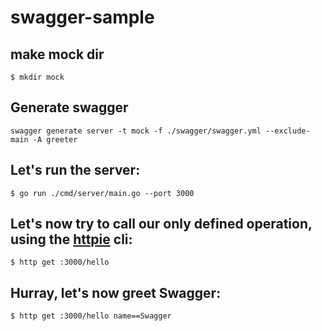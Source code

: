 # swagger-sample

## make mock dir

``` shell
$ mkdir mock
```

## Generate swagger

``` shell
swagger generate server -t mock -f ./swagger/swagger.yml --exclude-main -A greeter
```

## Let's run the server:

```
$ go run ./cmd/server/main.go --port 3000
```

## Let's now try to call our only defined operation, using the [httpie](https://httpie.org/) cli:

``` shell
$ http get :3000/hello
```

## Hurray, let's now greet Swagger:

``` shell
$ http get :3000/hello name==Swagger
```
